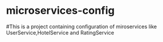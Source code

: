 # microservices-config
#This is a project containing configuration of miroservices like UserService,HotelService and RatingService
